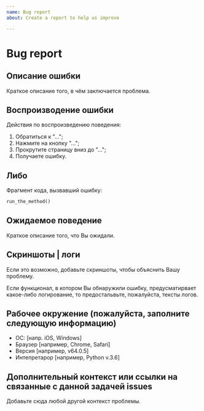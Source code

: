 ```yaml
---
name: Bug report
about: Create a report to help us improve

---
```


# Bug report

## Описание ошибки

Краткое описание того, в чём заключается проблема.
<!-- Например: система логгирования после 5 минут работы приложения перестаёт выводить информацию в логи. -->

## Воспроизводение ошибки

Действия по воспроизведению поведения:

1. Обратиться к "...";
2. Нажмите на кнопку "...";
3. Прокрутите страницу вниз до "...";
4. Получаете ошибку.

## Либо

Фрагмент кода, вызвавший ошибку:

```Python
run_the_method()
```

## Ожидаемое поведение

Краткое описание того, что Вы ожидали.
<!-- Например: ожидалось, что система логгирования завершит свою работу только после выключения приложения. -->

## Скриншоты | логи

Если это возможно, добавьте скриншоты, чтобы объяснить Вашу проблему.

Если функционал, в котором Вы обнаружили ошибку, предусматирвает какое-либо логирование, то предостальвьте, пожалуйста, тексты логов.

## Рабочее окружение (пожалуйста, заполните следующую информацию)

- ОС: [напр. iOS, Windows]
- Браузер [например, Chrome, Safari]
- Версия [например, v64.0.5]
- Интепретарор [например, Python v.3.6]

## Дополнительный контекст или ссылки на связанные с данной задачей issues

Добавьте сюда любой другой контекст проблемы.
